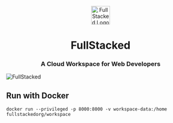 <p align="center">
<a href="https://fullstacked.org/">
<img src="https://files.cplepage.com/fullstacked/favicon.png" alt="FullStacked Logo" width="50px" />
</a>
</p>
<h1 align="center">FullStacked</h1>
<h3 align="center">A Cloud Workspace for Web Developers</h3>

![FullStacked](https://files.cplepage.com/fullstacked/fullstacked-sharing.jpg)

## Run with Docker
```
docker run --privileged -p 8000:8000 -v workspace-data:/home fullstackedorg/workspace
```
